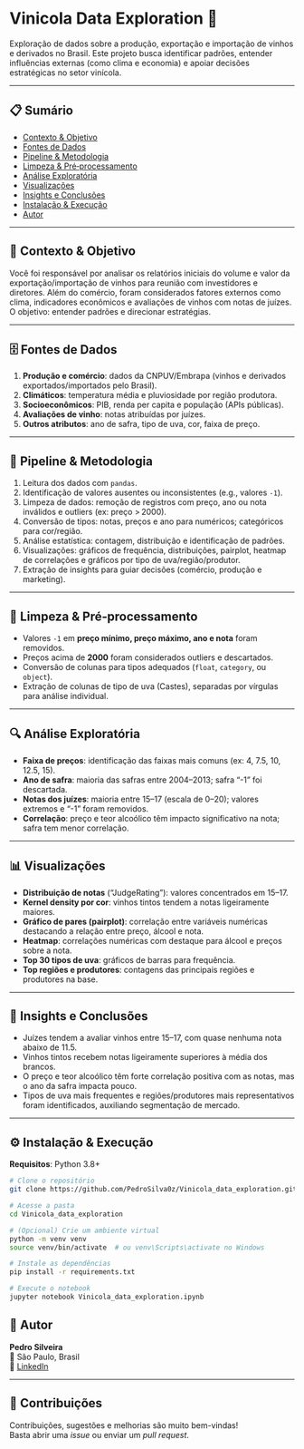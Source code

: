 # Vinicola Data Exploration 🍷

Exploração de dados sobre a produção, exportação e importação de vinhos e derivados no Brasil. Este projeto busca identificar padrões, entender influências externas (como clima e economia) e apoiar decisões estratégicas no setor vinícola.

---

## 📋 Sumário

- [Contexto & Objetivo](#-contexto--objetivo)  
- [Fontes de Dados](#-fontes-de-dados)  
- [Pipeline & Metodologia](#-pipeline--metodologia)  
- [Limpeza & Pré‑processamento](#-limpeza--pré‑processamento)  
- [Análise Exploratória](#-análise-exploratória)  
- [Visualizações](#-visualizações)  
- [Insights e Conclusões](#-insights-e-conclusões)
- [Instalação & Execução](#-instalação-&-execução)
- [Autor](#-autor)

---

## 🧠 Contexto & Objetivo

Você foi responsável por analisar os relatórios iniciais do volume e valor da exportação/importação de vinhos para reunião com investidores e diretores. Além do comércio, foram considerados fatores externos como clima, indicadores econômicos e avaliações de vinhos com notas de juízes. O objetivo: entender padrões e direcionar estratégias.

---

## 🗄️ Fontes de Dados

1. **Produção e comércio**: dados da CNPUV/Embrapa (vinhos e derivados exportados/importados pelo Brasil).  
2. **Climáticos**: temperatura média e pluviosidade por região produtora.  
3. **Socioeconômicos**: PIB, renda per capita e população (APIs públicas).  
4. **Avaliações de vinho**: notas atribuídas por juízes.  
5. **Outros atributos**: ano de safra, tipo de uva, cor, faixa de preço.

---

## 🧭 Pipeline & Metodologia

1. Leitura dos dados com `pandas`.  
2. Identificação de valores ausentes ou inconsistentes (e.g., valores `-1`).  
3. Limpeza de dados: remoção de registros com preço, ano ou nota inválidos e outliers (ex: preço > 2000).  
4. Conversão de tipos: notas, preços e ano para numéricos; categóricos para cor/região.  
5. Análise estatística: contagem, distribuição e identificação de padrões.  
6. Visualizações: gráficos de frequência, distribuições, pairplot, heatmap de correlações e gráficos por tipo de uva/região/produtor.  
7. Extração de insights para guiar decisões (comércio, produção e marketing).

---

## 🧹 Limpeza & Pré‑processamento

- Valores `-1` em **preço mínimo, preço máximo, ano e nota** foram removidos.  
- Preços acima de **2000** foram considerados outliers e descartados.  
- Conversão de colunas para tipos adequados (`float`, `category`, ou `object`).  
- Extração de colunas de tipo de uva (Castes), separadas por vírgulas para análise individual.
  
---

## 🔍 Análise Exploratória

- **Faixa de preços**: identificação das faixas mais comuns (ex: 4, 7.5, 10, 12.5, 15).  
- **Ano de safra**: maioria das safras entre 2004–2013; safra “-1” foi descartada.  
- **Notas dos juízes**: maioria entre 15–17 (escala de 0–20); valores extremos e “-1” foram removidos.  
- **Correlação**: preço e teor alcoólico têm impacto significativo na nota; safra tem menor correlação.

---

## 📊 Visualizações  

- **Distribuição de notas** (“JudgeRating”): valores concentrados em 15–17.  
- **Kernel density por cor**: vinhos tintos tendem a notas ligeiramente maiores.  
- **Gráfico de pares (pairplot)**: correlação entre variáveis numéricas destacando a relação entre preço, álcool e nota.  
- **Heatmap**: correlações numéricas com destaque para álcool e preços sobre a nota.  
- **Top 30 tipos de uva**: gráficos de barras para frequência.  
- **Top regiões e produtores**: contagens das principais regiões e produtores na base.

---

## 🧩 Insights e Conclusões

- Juízes tendem a avaliar vinhos entre 15–17, com quase nenhuma nota abaixo de 11.5.  
- Vinhos tintos recebem notas ligeiramente superiores à média dos brancos.  
- O preço e teor alcoólico têm forte correlação positiva com as notas, mas o ano da safra impacta pouco.  
- Tipos de uva mais frequentes e regiões/produtores mais representativos foram identificados, auxiliando segmentação de mercado.

---

## ⚙️ Instalação & Execução

**Requisitos**: Python 3.8+

```bash
# Clone o repositório
git clone https://github.com/PedroSilva0z/Vinicola_data_exploration.git

# Acesse a pasta
cd Vinicola_data_exploration

# (Opcional) Crie um ambiente virtual
python -m venv venv
source venv/bin/activate  # ou venv\Scripts\activate no Windows

# Instale as dependências
pip install -r requirements.txt

# Execute o notebook
jupyter notebook Vinicola_data_exploration.ipynb
```


## 👤 Autor

**Pedro Silveira**  
📍 São Paulo, Brasil  
🔗 [LinkedIn](https://www.linkedin.com/in/silveirapedrosil)  

---

## 🤝 Contribuições

Contribuições, sugestões e melhorias são muito bem-vindas!  
Basta abrir uma *issue* ou enviar um *pull request*.

